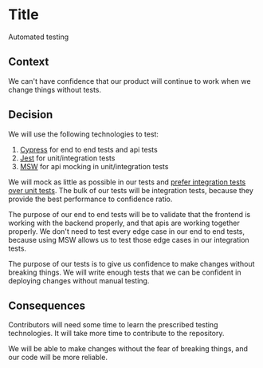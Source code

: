 # Title

Automated testing

## Context

We can't have confidence that our product will continue to work when we change things without tests.

## Decision

We will use the following technologies to test:

1. [Cypress](https://www.cypress.io/) for end to end tests and api tests
1. [Jest](https://jestjs.io/) for unit/integration tests
1. [MSW](https://mswjs.io/docs/getting-started/) for api mocking in unit/integration tests

We will mock as little as possible in our tests and [prefer integration tests over unit tests](https://kentcdodds.com/blog/write-tests). The bulk of our tests will be integration tests, because they provide the best performance to confidence ratio.

The purpose of our end to end tests will be to validate that the frontend is working with the backend properly, and that apis are working together properly. We don't need to test every edge case in our end to end tests, because using MSW allows us to test those edge cases in our integration tests.

The purpose of our tests is to give us confidence to make changes without breaking things. We will write enough tests that we can be confident in deploying changes without manual testing.

## Consequences

Contributors will need some time to learn the prescribed testing technologies. It will take more time to contribute to the repository.

We will be able to make changes without the fear of breaking things, and our code will be more reliable.
